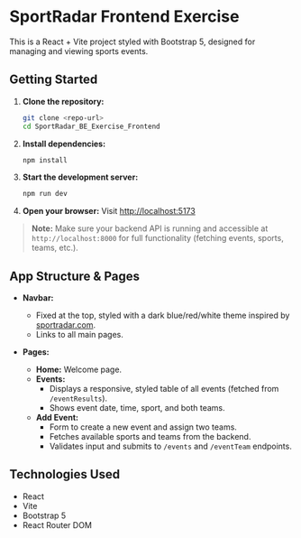 # SportRadar Frontend Exercise

This is a React + Vite project styled with Bootstrap 5, designed for managing and viewing sports events.

## Getting Started

1. **Clone the repository:**
   ```bash
   git clone <repo-url>
   cd SportRadar_BE_Exercise_Frontend
   ```
2. **Install dependencies:**
   ```bash
   npm install
   ```
3. **Start the development server:**
   ```bash
   npm run dev
   ```
4. **Open your browser:**
   Visit [http://localhost:5173](http://localhost:5173)

> **Note:**
> Make sure your backend API is running and accessible at `http://localhost:8000` for full functionality (fetching events, sports, teams, etc.).

## App Structure & Pages

- **Navbar:**
  - Fixed at the top, styled with a dark blue/red/white theme inspired by [sportradar.com](https://sportradar.com).
  - Links to all main pages.

- **Pages:**
  - **Home:** Welcome page.
  - **Events:**
    - Displays a responsive, styled table of all events (fetched from `/eventResults`).
    - Shows event date, time, sport, and both teams.
  - **Add Event:**
    - Form to create a new event and assign two teams.
    - Fetches available sports and teams from the backend.
    - Validates input and submits to `/events` and `/eventTeam` endpoints.

## Technologies Used
- React
- Vite
- Bootstrap 5
- React Router DOM


